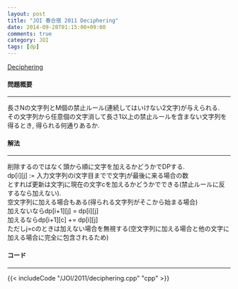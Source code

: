 ```yaml
---
layout: post
title: "JOI 春合宿 2011 Deciphering"
date: 2014-09-28T01:15:00+09:00
comments: true
category: JOI
tags: [dp]
---
```


[Deciphering](http://joisc2011.contest.atcoder.jp/tasks/joisc2011_deciphering)

#### 問題概要

****

長さNの文字列とM個の禁止ルール(連続してはいけない2文字)が与えられる.  
その文字列から任意個の文字消して長さ1以上の禁止ルールを含まない文字列を得るとき, 得られる何通りあるか.

#### 解法

****

削除するのではなく頭から順に文字を加えるかどうかでDPする.  
dp\[i\]\[j\] := 入力文字列のi文字目までで文字jが最後に来る場合の数  
とすれば更新は文字jに現在の文字cを加えるかどうかでできる(禁止ルールに反するなら加えない).  
空文字列に加える場合もある(得られる文字列がそこから始まる場合)  
加えないならdp[i+1][j] = dp[i][j]  
加えるならdp[i+1][c] += dp[i][j]  
ただしj=cのときは加えない場合を無視する(空文字列に加える場合と他の文字に加える場合に完全に包含されるため)

#### コード

****

{{< includeCode "/JOI/2011/deciphering.cpp" "cpp" >}}
